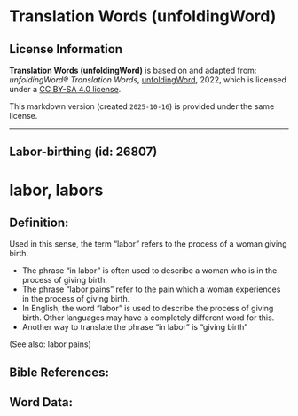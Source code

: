 # Translation Words (unfoldingWord)

## License Information

**Translation Words (unfoldingWord)** is based on and adapted from: _unfoldingWord® Translation Words_, [unfoldingWord](https://unfoldingword.org/utw), 2022, which is licensed under a [CC BY-SA 4.0 license](https://creativecommons.org/licenses/by-sa/4.0/legalcode.en).

This markdown version (created `2025-10-16`) is provided under the same license.



--------------------------------

## Labor-birthing (id: 26807)

labor, labors
=============

Definition:
-----------

Used in this sense, the term “labor” refers to the process of a woman giving birth.

* The phrase “in labor” is often used to describe a woman who is in the process of giving birth.
* The phrase “labor pains” refer to the pain which a woman experiences in the process of giving birth.
* In English, the word “labor” is used to describe the process of giving birth. Other languages may have a completely different word for this.
* Another way to translate the phrase “in labor” is “giving birth”

(See also: labor pains)

Bible References:
-----------------

Word Data:
----------


